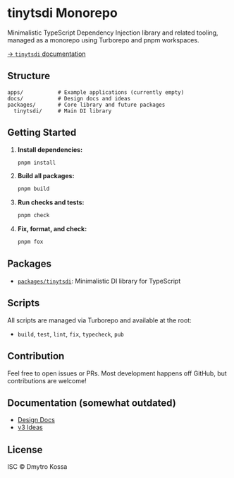 # tinytsdi Monorepo

Minimalistic TypeScript Dependency Injection library and related tooling, managed as a monorepo
using Turborepo and pnpm workspaces.

[→ `tinytsdi` documentation](./packages/tinytsdi/README.md)

## Structure

```
apps/           # Example applications (currently empty)
docs/           # Design docs and ideas
packages/       # Core library and future packages
  tinytsdi/     # Main DI library
```

## Getting Started

1. **Install dependencies:**
   ```bash
   pnpm install
   ```
2. **Build all packages:**
   ```bash
   pnpm build
   ```
3. **Run checks and tests:**
   ```bash
   pnpm check
   ```
4. **Fix, format, and check:**
   ```bash
   pnpm fox
   ```

## Packages

- [`packages/tinytsdi`](./packages/tinytsdi/README.md): Minimalistic DI library for TypeScript

## Scripts

All scripts are managed via Turborepo and available at the root:

- `build`, `test`, `lint`, `fix`, `typecheck`, `pub`

## Contribution

Feel free to open issues or PRs. Most development happens off GitHub, but contributions are welcome!

## Documentation (somewhat outdated)

- [Design Docs](./docs/design/original%20design%20doc.md)
- [v3 Ideas](./docs/design/v3_ideas.md)

## License

ISC © Dmytro Kossa
